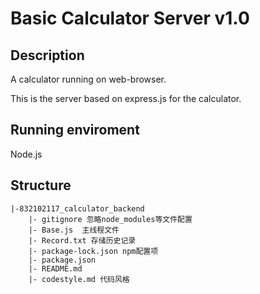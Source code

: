 # Basic Calculator  Server v1.0

## Description

A calculator running on web-browser.

This is the server based on express.js for the calculator.

## Running enviroment

Node.js

## Structure

```
|-832102117_calculator_backend
	|- gitignore 忽略node_modules等文件配置
	|- Base.js  主线程文件
	|- Record.txt 存储历史记录
	|- package-lock.json npm配置项
	|- package.json
	|- README.md 
	|- codestyle.md 代码风格
```

